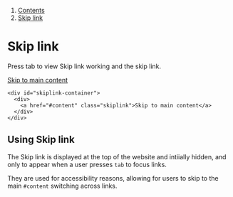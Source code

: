 1.  [Contents](/docs/core/contents)
2.  [Skip link](#)

# Skip link

Press tab to view Skip link working and the skip link.

<div id="skiplink-container">
  <div>
    <a href="#content" class="skiplink">Skip to main content</a>
  </div>
</div>

	<div id="skiplink-container">
	  <div>
	    <a href="#content" class="skiplink">Skip to main content</a>
	  </div>
	</div>

## Using Skip link

The Skip link is displayed at the top of the website and intiially hidden, and only to appear when a user presses `tab` to focus links.

They are used for accessibility reasons, allowing for users to skip to the main `#content` switching across links.
